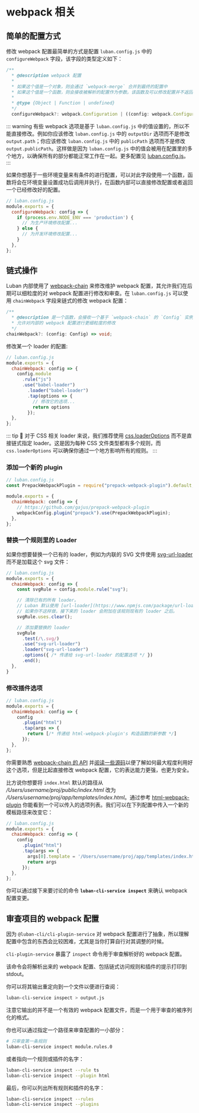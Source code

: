 # webpack 相关

## 简单的配置方式

修改 webpack 配置最简单的方式是配置 `luban.config.js` 中的 `configureWebpack` 字段，该字段的类型定义如下：

```typescript
/**
  * @description webpack 配置
  *
  * 如果这个值是一个对象，则会通过 `webpack-merge` 合并到最终的配置中
  * 如果这个值是一个函数，则会接收被解析的配置作为参数。该函数及可以修改配置并不返回任何东西，也可以返回一个被克隆或合并过的配置版本
  *
  * @type {Object | Function | undefined}
  */
  configureWebpack?: webpack.Configuration | ((config: webpack.Configuration) => webpack.Configuration | void);
```

::: warning
有些 webpack 选项是基于 `luban.config.js` 中的值设置的，所以不能直接修改。例如你应该修改 `luban.config.js` 中的 `outputDir` 选项而不是修改 `output.path`；你应该修改 `luban.config.js` 中的 `publicPath` 选项而不是修改 `output.publicPath`。这样做是因为 `luban.config.js` 中的值会被用在配置里的多个地方，以确保所有的部分都能正常工作在一起。更多配置见 [luban.config.js](../config/#luban-config-js)。
:::

如果你想基于一些环境变量来有条件的进行配置，可以对此字段使用一个函数，函数将会在环境变量设置成功后调用并执行，在函数内部可以直接修改配置或者返回一个已经修改好的配置。

```javascript
// luban.config.js
module.exports = {
  configureWebpack: config => {
    if (process.env.NODE_ENV === 'production') {
      // 为生产环境修改配置...
    } else {
      // 为开发环境修改配置...
    }
  },
};
```

## 链式操作

Luban 内部使用了 [webpack-chain](https://github.com/neutrinojs/webpack-chain) 来修改维护 webpack 配置，其允许我们在后期可以细粒度的对 webpack 配置进行修改和审查。在 `luban.config.js` 可以使用 `chainWebpack` 字段来链式的修改 webpack 配置：

```typescript
/**
  * @description 是一个函数，会接收一个基于 `webpack-chain` 的 `Config` 实例
  * 允许对内部的 webpack 配置进行更细粒度的修改
  */
chainWebpack?: (config: Config) => void;
```

修改某一个 loader 的配置:

```javascript
// luban.config.js
module.exports = {
  chainWebpack: config => {
    config.module
      .rule("js")
      .use("babel-loader")
        .loader("babel-loader")
        .tap(options => {
          // 修改它的选项...
          return options
        });
  },
};
```

::: tip 🙋
对于 CSS 相关 loader 来说，我们推荐使用 [css.loaderOptions](../config/#css-loaderoptions) 而不是直接链式指定 loader。这是因为每种 CSS 文件类型都有多个规则，而 `css.loaderOptions` 可以确保你通过一个地方影响所有的规则。
:::

### 添加一个新的 plugin

```javascript
// luban.config.js
const PrepackWebpackPlugin = require("prepack-webpack-plugin").default;

module.exports = {
  chainWebpack: config => {
    // https://github.com/gajus/prepack-webpack-plugin
    webpackConfig.plugin("prepack").use(PrepackWebpackPlugin);
  },
};
```

### 替换一个规则里的 Loader

如果你想要替换一个已有的 loader，例如为内联的 SVG 文件使用 [svg-url-loader](https://www.npmjs.com/package/svg-url-loader) 而不是加载这个 svg 文件：

```javascript
// luban.config.js
module.exports = {
  chainWebpack: config => {
    const svgRule = config.module.rule("svg");

    // 清除已有的所有 loader。
    // Luban 默认使用 [url-loader](https://www.npmjs.com/package/url-loader) 来处理 svg 文件
    // 如果你不这样做，接下来的 loader 会附加在该规则现有的 loader 之后。
    svgRule.uses.clear();

    // 添加要替换的 loader
    svgRule
      .test(/\.svg/)
      .use("svg-url-loader")
      .loader("svg-url-loader")
      .options({ /* 传递给 svg-url-loader 的配置选项 */ })
      .end();
  },
}
```

### 修改插件选项

```javascript
// luban.config.js
module.exports = {
  chainWebpack: config => {
    config
      .plugin("html")
      .tap(args => {
        return [/* 传递给 html-webpack-plugin's 构造函数的新参数 */]
      });
  },
};
```

你需要熟悉 [webpack-chain 的 API](https://github.com/mozilla-neutrino/webpack-chain#getting-started) 并[阅读一些源码](https://github.com/front-end-captain/luban/tree/master/packages/%40luban/cli-plugin-service/src/config)以便了解如何最大程度利用好这个选项，但是比起直接修改 webpack 配置，它的表达能力更强，也更为安全。

比方说你想要将 `index.html` 默认的路径从 */Users/username/proj/public/index.html* 改为 */Users/username/proj/app/templates/index.html*。通过参考 [html-webpack-plugin](https://github.com/jantimon/html-webpack-plugin#options) 你能看到一个可以传入的选项列表。我们可以在下列配置中传入一个新的模板路径来改变它：

```javascript
// luban.config.js
module.exports = {
  chainWebpack: config => {
    config
      .plugin("html")
      .tap(args => {
        args[0].template = '/Users/username/proj/app/templates/index.html'
        return args
      });
  },
};
```

你可以通过接下来要讨论的命令 **`luban-cli-service inspect`** 来确认 webpack 配置变更。

## 审查项目的 webpack 配置

因为 `@luban-cli/cli-plugin-service` 对 webpack 配置进行了抽象，所以理解配置中包含的东西会比较困难，尤其是当你打算自行对其调整的时候。

`cli-plugin-service` 暴露了 `inspect` 命令用于审查解析好的 webpack 配置。

该命令会将解析出来的 webpack 配置、包括链式访问规则和插件的提示打印到 stdout。

你可以将其输出重定向到一个文件以便进行查阅：

``` bash
luban-cli-service inspect > output.js
```

注意它输出的并不是一个有效的 webpack 配置文件，而是一个用于审查的被序列化的格式。

你也可以通过指定一个路径来审查配置的一小部分：

``` bash
# 只审查第一条规则
luban-cli-service inspect module.rules.0
```

或者指向一个规则或插件的名字：

``` bash
luban-cli-service inspect --rule ts
luban-cli-service inspect --plugin html
```

最后，你可以列出所有规则和插件的名字：

``` bash
luban-cli-service inspect --rules
luban-cli-service inspect --plugins
```
